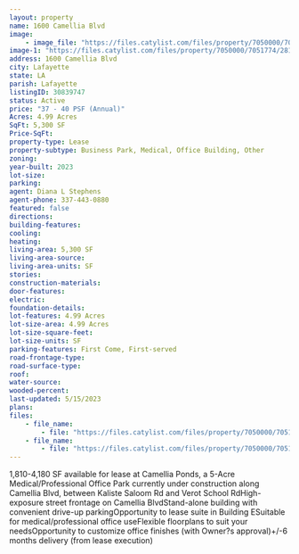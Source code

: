 ```yaml
---
layout: property
name: 1600 Camellia Blvd
image:
    - image_file: "https://files.catylist.com/files/property/7050000/7051774/28150163_RENDERING_1.jpg"
image-1: "https://files.catylist.com/files/property/7050000/7051774/28150164_RENDERING_2.jpg"
address: 1600 Camellia Blvd
city: Lafayette
state: LA
parish: Lafayette
listingID: 30839747
status: Active
price: "37 - 40 PSF (Annual)"
Acres: 4.99 Acres
SqFt: 5,300 SF
Price-SqFt:
property-type: Lease
property-subtype: Business Park, Medical, Office Building, Other
zoning:
year-built: 2023
lot-size:
parking:
agent: Diana L Stephens
agent-phone: 337-443-0880
featured: false
directions:
building-features:
cooling:
heating:
living-area: 5,300 SF
living-area-source:
living-area-units: SF
stories:
construction-materials:
door-features:
electric:
foundation-details:
lot-features: 4.99 Acres
lot-size-area: 4.99 Acres
lot-size-square-feet:
lot-size-units: SF
parking-features: First Come, First-served
road-frontage-type:
road-surface-type:
roof:
water-source:
wooded-percent:
last-updated: 5/15/2023
plans:
files:
    - file_name: 
        - file: "https://files.catylist.com/files/property/7050000/7051774/raw_28150161_Site_Plan.pdf"
    - file_name: 
        - file: "https://files.catylist.com/files/property/7050000/7051774/raw_28150558_Marketing_Package_Bldg_E__without_standard_allowances_.pdf"
---
```

1,810-4,180 SF available for lease at Camellia Ponds, a 5-Acre Medical/Professional Office Park currently under construction along Camellia Blvd, between Kaliste Saloom Rd and Verot School RdHigh-exposure street frontage on Camellia BlvdStand-alone building with convenient drive-up parkingOpportunity to lease suite in Building ESuitable for medical/professional office useFlexible floorplans to suit your needsOpportunity to customize office finishes (with Owner?s approval)+/-6 months delivery (from lease execution)

